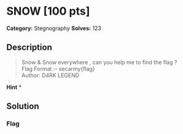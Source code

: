 # SNOW [100 pts]

**Category:** Stegnography
**Solves:** 123

## Description
>Snow & Snow everywhere , can you help me to find the flag ? <br />
Flag Format :- secarmy{flag}<br />
Author: D4RK LEGEND

**Hint**
* 

## Solution

### Flag

